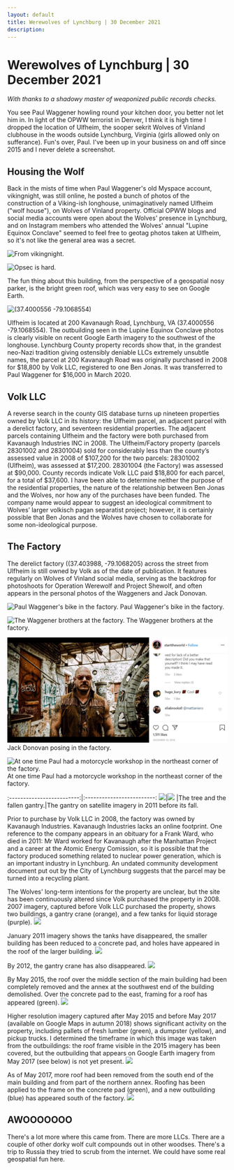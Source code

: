 ```yaml
---
layout: default
title: Werewolves of Lynchburg | 30 December 2021
description:
---
```

# Werewolves of Lynchburg | 30 December 2021

_With thanks to a shadowy master of weaponized public records checks._

You see Paul Waggener howling round your kitchen door, you better not let him in.  In light of the OPWW terrorist in Denver, I think it is high time I dropped the location of Ulfheim, the sooper sekrit Wolves of Vinland clubhouse in the woods outside Lynchburg, Virginia (girls allowed only on sufferance). Fun's over, Paul.  I've been up in your business on and off since 2015 and I never delete a screenshot.

## Housing the Wolf

Back in the mists of time when Paul Waggener's old Myspace account, vikingnight, was still online, he posted a bunch of photos of the construction of a Viking-ish longhouse, unimaginatively named Ulfheim ("wolf house"), on Wolves of Vinland property.  Official OPWW blogs and social media accounts were open about the Wolves' presence in Lynchburg, and on Instagram members who attended the Wolves' annual "Lupine Equinox Conclave" seemed to feel free to geotag photos taken at Ulfheim, so it's not like the general area was a secret.

![From vikingnight.](../assets/images/werewolves-lynchburg/framing_ulfheim.jpg)

![Opsec is hard.](../assets/images/werewolves-lynchburg/no_cameras.jpg)

The fun thing about this building, from the perspective of a geospatial nosy parker, is the bright green roof, which was very easy to see on Google Earth.

![(37.4000556 -79.1068554)](..assets/images/werewolves-lynchburg/geolocation.jpg)

Ulfheim is located at 200 Kavanaugh Road, Lynchburg, VA (37.4000556 -79.1068554).  The outbuilding seen in the Lupine Equinox Conclave photos is clearly visible on recent Google Earth imagery to the southwest of the longhouse.  Lynchburg County property records show that, in the grandest neo-Nazi tradition giving ostensibly deniable LLCs extremely unsubtle names, the parcel at 200 Kavanaugh Road was originally purchased in 2008 for $18,800 by Volk LLC, registered to one Ben Jonas.  It was transferred to Paul Waggener for $16,000 in March 2020.

## Volk LLC

A reverse search in the county GIS database turns up nineteen properties owned by Volk LLC in its history: the Ulfheim parcel, an adjacent parcel with a derelict factory, and seventeen residential properties.  The adjacent parcels containing Ulfheim and the factory were both purchased from Kavanaugh Industries INC in 2008.  The Ulfheim/Factory property (parcels 28301002 and 28301004) sold for considerably less than the county’s assessed value in 2008 of $107,200 for the two parcels: 28301002 (Ulfheim), was assessed at $17,200.  28301004 (the Factory) was assessed at $90,000.  County records indicate Volk LLC paid $18,800 for each parcel, for a total of $37,600. I have been able to determine neither the purpose of the residential properties, the nature of the relationship between Ben Jonas and the Wolves, nor how any of the purchases have been funded.  The company name would appear to suggest an ideological commitment to Wolves’ larger volkisch pagan separatist project; however, it is certainly possible that Ben Jonas and the Wolves have chosen to collaborate for some non-ideological purpose.

## The Factory

The derelict factory ((37.403988, -79.1068205) across the street from Ulfheim is still owned by Volk as of the date of publication. It features regularly on Wolves of Vinland social media, serving as the backdrop for photoshoots for Operation Werewolf and Project Shewolf, and often appears in the personal photos of the Waggeners and Jack Donovan.

![Paul Waggener's bike in the factory.](assets/images/assets/images/werewolves-lynchburg/paul_bike_factory.png)
Paul Waggener's bike in the factory.

![The Waggener brothers at the factory.](../assets/images/werewolves-lynchburg/waggeners_factory.png)
The Waggener brothers at the factory.

![Jack Donovan posing in the factory.](assets/images/werewolves-lynchburg/jack_factory.jpg)
Jack Donovan posing in the factory.

![At one time Paul had a motorcycle workshop in the northeast corner of the factory.](..assets/images/werewolves-lynchburg/paul_factory_1.png)
At one time Paul had a motorcycle workshop in the northeast corner of the factory.

:-------------------------:|:-------------------------:
![](../assets/images/werewolves-lynchburg/paul_factory_2.jpg)|![](../assets/images/werewolves-lynchburg/gantry_highlighted.png)
|The tree and the fallen gantry.|The gantry on satellite imagery in 2011 before its fall.

Prior to purchase by Volk LLC in 2008, the factory was owned by Kavanaugh Industries.  Kavanaugh Industries lacks an online footprint. One reference to the company appears in an obituary for a Frank Ward, who died in 2011: Mr Ward worked for Kavanaugh after the Manhattan Project and a career at the Atomic Energy Comission, so it is possible that the factory produced something related to nuclear power generation, which is an important industry in Lynchburg. An undated community development document put out by the City of Lynchburg suggests that the parcel may be turned into a recycling plant.  

The Wolves' long-term intentions for the property are unclear, but the site has been continuously altered since Volk purchased the property in 2008. 2007 imagery, captured before Volk LLC purchased the property, shows two buildings, a gantry crane (orange), and a few tanks for liquid storage (purple).
![](..assets/images/werewolves-lynchburg/jan_2007.png)

January 2011 imagery shows the tanks have disappeared, the smaller building has been reduced to a concrete pad, and holes have appeared in the roof of the larger building.
![](../assets/images/werewolves-lynchburg/jan_2011.png)

By 2012, the gantry crane has also disappeared.
![](../assets/images/werewolves-lynchburg/aug_2012.png)

By May 2015, the roof over the middle section of the main building had been completely removed and the annex at the southwest end of the building demolished.  Over the concrete pad to the east, framing for a roof has appeared (green).
![](../assets/images/werewolves-lynchburg/may_2015.png)

Higher resolution imagery captured after May 2015 and before May 2017 (available on Google Maps in autumn 2018) shows significant activity on the property, including pallets of fresh lumber (green), a dumpster (yellow), and pickup trucks.  I determined the timeframe in which this image was taken from the outbuildings: the roof frame visible in the 2015 imagery has been covered, but the outbuilding that appears on Google Earth imagery from May 2017 (see below) is not yet present.
![](../assets/images/werewolves-lynchburg/between_2015_2017.png)

As of May 2017, more roof had been removed from the south end of the main building and from part of the northern annex.  Roofing has been applied to the frame on the concrete pad (green), and a new outbuilding (blue) has appeared south of the factory.
![](../assets/images/werewolves-lynchburg/may_2017.png)

## AWOOOOOOO

There's a lot more where this came from.  There are more LLCs.  There are a couple of other dorky wolf cult compounds out in other woodses.  There's a trip to Russia they tried to scrub from the internet.  We could have some real geospatial fun here.
